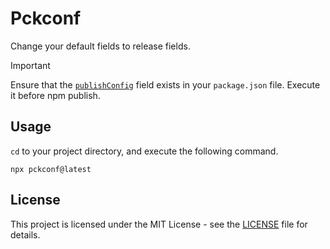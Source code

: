 # Pckconf

Change your default fields to release fields.

> [!IMPORTANT]
> Ensure that the [`publishConfig`](https://docs.npmjs.com/cli/v10/configuring-npm/package-json#publishconfig) field exists in your `package.json` file. Execute it before npm publish.

## Usage

`cd` to your project directory, and execute the following command.

```shell
npx pckconf@latest
```

## License

This project is licensed under the MIT License - see the [LICENSE](./LICENSE) file for details.
